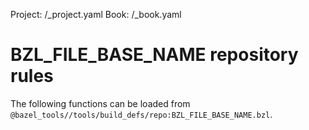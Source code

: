 Project: /_project.yaml
Book: /_book.yaml

# BZL_FILE_BASE_NAME repository rules

The following functions can be loaded from
`@bazel_tools//tools/build_defs/repo:BZL_FILE_BASE_NAME.bzl`.
